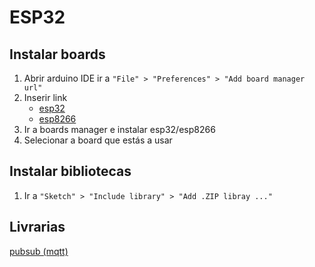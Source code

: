 # ESP32

## Instalar boards

1. Abrir arduino IDE ir a ` "File" > "Preferences" > "Add board manager url" `
2. Inserir link
    - [esp32](https://raw.githubusercontent.com/espressif/arduino-esp32/gh-pages/package_esp32_index.json)
    - [esp8266](http://arduino.esp8266.com/stable/package_esp8266com_index.json)
3. Ir a boards manager e instalar esp32/esp8266
4. Selecionar a board que estás a usar

## Instalar bibliotecas

1. Ir a ` "Sketch" > "Include library" > "Add .ZIP libray ..." `

## Livrarias

[pubsub (mqtt)](https://github.com/knolleary/pubsubclient/archive/master.zip)
